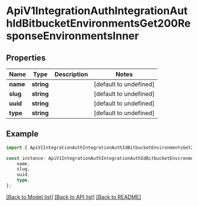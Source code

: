 # ApiV1IntegrationAuthIntegrationAuthIdBitbucketEnvironmentsGet200ResponseEnvironmentsInner


## Properties

Name | Type | Description | Notes
------------ | ------------- | ------------- | -------------
**name** | **string** |  | [default to undefined]
**slug** | **string** |  | [default to undefined]
**uuid** | **string** |  | [default to undefined]
**type** | **string** |  | [default to undefined]

## Example

```typescript
import { ApiV1IntegrationAuthIntegrationAuthIdBitbucketEnvironmentsGet200ResponseEnvironmentsInner } from './api';

const instance: ApiV1IntegrationAuthIntegrationAuthIdBitbucketEnvironmentsGet200ResponseEnvironmentsInner = {
    name,
    slug,
    uuid,
    type,
};
```

[[Back to Model list]](../README.md#documentation-for-models) [[Back to API list]](../README.md#documentation-for-api-endpoints) [[Back to README]](../README.md)
